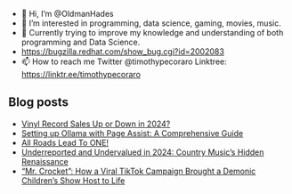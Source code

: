 - 👋 Hi, I’m @OldmanHades
- 👀 I’m interested in programming, data science, gaming, movies, music.
- 🌱 Currently trying to improve my knowledge and understanding of both programming and Data Science.
- https://bugzilla.redhat.com/show_bug.cgi?id=2002083
- 📫 How to reach me Twitter @timothypecoraro
Linktree: https://linktr.ee/timothypecoraro

## Blog posts
<!-- BLOG-POST-LIST:START -->
- [Vinyl Record Sales Up or Down in 2024?](https://medium.com/@timothypecoraro/vinyl-record-sales-up-or-down-in-2024-9a08dc3ee6ec?source=rss-5097f5c9b801------2)
- [Setting up Ollama with Page Assist: A Comprehensive Guide](https://medium.com/@timothypecoraro/setting-up-ollama-with-page-assist-a-comprehensive-guide-d5b089bfd503?source=rss-5097f5c9b801------2)
- [All Roads Lead To ONE!](https://medium.com/@timothypecoraro/collatz-conjecture-and-the-hailstone-sequence-only-the-beginning-b8fd6f5137e1?source=rss-5097f5c9b801------2)
- [Underreported and Undervalued in 2024: Country Music’s Hidden Renaissance](https://medium.com/@timothypecoraro/underreported-and-undervalued-in-2024-country-musics-hidden-renaissance-8722b9f6469b?source=rss-5097f5c9b801------2)
- [“Mr. Crocket”: How a Viral TikTok Campaign Brought a Demonic Children’s Show Host to Life](https://medium.com/@timothypecoraro/mr-crocket-how-a-viral-tiktok-campaign-brought-a-demonic-childrens-show-host-to-life-68c17a1c4445?source=rss-5097f5c9b801------2)
<!-- BLOG-POST-LIST:END -->
